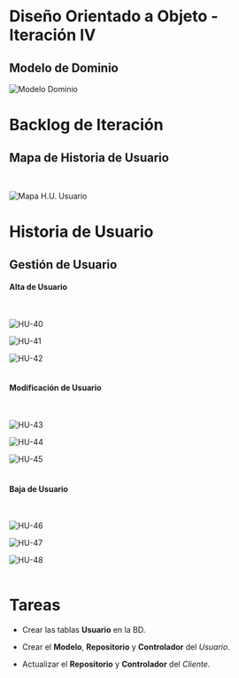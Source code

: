 # Diseño Orientado a Objeto - Iteración IV

<h2>Modelo de Dominio</h2>

![Modelo Dominio](Documentos/IteracionIV/ModeloDominio/ModeloDominio.png "Modelo de Dominio")
<br>

# Backlog de Iteración

<h2>Mapa de Historia de Usuario</h2>
<br>

![Mapa H.U. Usuario](Documentos/IteracionIV/HistoriaUsuario/MHU-Usuario.png "Mapa Historia de Usuario de Usuario")
<br>

# Historia de Usuario

<h2>Gestión de Usuario</h2>

<h4>Alta de Usuario</h4>
<br>

![HU-40](Documentos/IteracionIV/HistoriaUsuario/CrearUsuario.jpg "Crear Usuario")
<br>

![HU-41](Documentos/IteracionIV/HistoriaUsuario/CargarDatosUsuario.jpg "Cargar Datos de Usuario")
<br>

![HU-42](Documentos/IteracionIV/HistoriaUsuario/ConfirmarAltaUsuario.jpg "Confirmar Alta de Usuario")
<br><br>

<h4>Modificaci&oacute;n de Usuario</h4>
<br>

![HU-43](Documentos/IteracionIV/HistoriaUsuario/ModificarUsuario.jpg "Modificar Usuario")
<br>

![HU-44](Documentos/IteracionIV/HistoriaUsuario/ModificarDatosUsuario.JPG "Modificar Datos de Usuario")
<br>

![HU-45](Documentos/IteracionIV/HistoriaUsuario/ConfirmarModificacionUsuario.jpg "Confirmar Modificación de Usuario")
<br><br>

<h4>Baja de Usuario</h4>
<br>

![HU-46](Documentos/IteracionIV/HistoriaUsuario/BajaUsuario.jpg "Baja de Usuario")
<br>

![HU-47](Documentos/IteracionIV/HistoriaUsuario/ConfirmarBajaUsuario.jpg "Confirmar Baja de Usuario")
<br>

![HU-48](Documentos/IteracionIV/HistoriaUsuario/AceptarBajaUsuario.jpg "Aceptar Baja de Usuario")
<br><br>

# Tareas

* Crear las tablas **Usuario** en la BD.

* Crear el **Modelo**, **Repositorio** y **Controlador** del *Usuario*.

* Actualizar el **Repositorio** y **Controlador** del *Cliente*.
